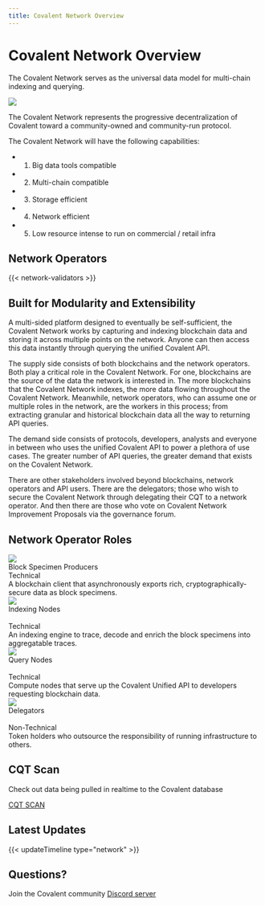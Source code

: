 ```yaml
---
title: Covalent Network Overview
---
```


# Covalent Network Overview

The Covalent Network serves as the universal data model for multi-chain indexing and querying.

<img src="/static/images/network/network.png"></img>

The Covalent Network represents the progressive decentralization of Covalent toward a community-owned and community-run protocol.

The Covalent Network will have the following capabilities:

- 1. Big data tools compatible
- 2. Multi-chain compatible
- 3. Storage efficient
- 4. Network efficient
- 5. Low resource intense to run on commercial / retail infra

## Network Operators
{{< network-validators >}}


## Built for Modularity and Extensibility

A multi-sided platform designed to eventually be self-sufficient, the Covalent Network works by capturing and indexing blockchain data and storing it across multiple points on the network. Anyone can then access this data instantly through querying the unified Covalent API.

The supply side consists of both blockchains and the network operators. Both play a critical role in the Covalent Network. For one, blockchains are the source of the data the network is interested in. The more blockchains that the Covalent Network indexes, the more data flowing throughout the Covalent Network. Meanwhile, network operators, who can assume one or multiple roles in the network, are the workers in this process; from extracting granular and historical blockchain data all the way to returning API queries.

The demand side consists of protocols, developers, analysts and everyone in between who uses the unified Covalent API to power a plethora of use cases. The greater number of API queries, the greater demand that exists on the Covalent Network.

There are other stakeholders involved beyond blockchains, network operators and API users. There are the delegators; those who wish to secure the Covalent Network through delegating their CQT to a network operator. And then there are those who vote on Covalent Network Improvement Proposals via the governance forum.



## Network Operator Roles

  <div class="grid-page-area-wide sm:px-6 max-w-5xl my-12">
    <div class="grid grid-cols-4 md:grid-cols-2 sm:grid-cols-1 gap-y-20 gap-x-20">
      <div class="max-w-md">
        <div class="flex justify-center">
          <img src="/static/images/network/roles/bsp.png">
        </div>        
        <div class="text-xl mb-2 text-covalent-pink text-center">
          Block Specimen Producers
        </div>
        <div class="text-sm my-2 text-black text-center">
         Technical
        </div>
        <div class="text-md text-black text-center">
          A blockchain client that asynchronously exports rich, cryptographically-secure data as block specimens.
        </div>
      </div>
       <div class="max-w-md">
        <div class="flex justify-center">
          <img src="/static/images/network/roles/indexer.png">
        </div>
        <div class="text-xl mb-2 text-covalent-pink text-center">
          Indexing Nodes<br/>&nbsp;
        </div>
        <div class="text-sm my-2 text-black text-center">
         Technical
        </div>
        <div class="text-md text-black text-center">
           An indexing engine to trace, decode and enrich the block specimens into aggregatable traces.
        </div>
      </div>
        <div class="max-w-sm">
        <div class="flex justify-center">
          <img src="/static/images/network/roles/query-op.png">
        </div>
        <div class="text-xl mb-2 text-covalent-pink text-center">
          Query Nodes<br/>&nbsp;
        </div>
        <div class="text-sm my-2 text-black text-center">
         Technical
        </div>
        <div class="text-md text-black text-center">
          Compute nodes that serve up the Covalent Unified API to developers requesting blockchain data.
        </div>
      </div>
        <div class="max-w-md">
        <div class="flex justify-center">
          <img src="/static/images/network/roles/delegator.png">
        </div>
        <div class="text-xl mb-2 text-covalent-pink text-center">
          Delegators<br/>&nbsp;
        </div>
        <div class="text-sm my-2 text-black text-center">
         Non-Technical
        </div>
        <div class="text-md text-black text-center">
          Token holders who outsource the responsibility of running infrastructure to others.
        </div>
      </div>
   </div>


## CQT Scan
Check out data being pulled in realtime to the Covalent database


<a class="text-white tracking-wide text-lg font-light md:text-sm covalent-button-pink lg:px-4 lg:pb-2 lg:pt-2 md:px-4 md:pb-2 md:pt-2"
href="https://cqtscan.com/#/">CQT SCAN</a>

## Latest Updates
{{< updateTimeline type="network" >}}

## Questions?
Join the Covalent community [Discord server](www.covalenthq.com/discord)
